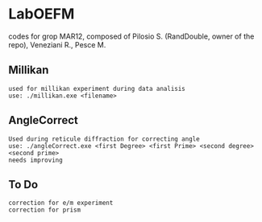 # LabOEFM
codes for grop MAR12, composed of Pilosio S. (RandDouble, owner of the repo), Veneziani R., Pesce M.
## Millikan
    used for millikan experiment during data analisis
    use: ./millikan.exe <filename>
## AngleCorrect 
    Used during reticule diffraction for correcting angle
    use: ./angleCorrect.exe <first Degree> <first Prime> <second degree> <second prime>
    needs improving
## To Do
    correction for e/m experiment
    correction for prism